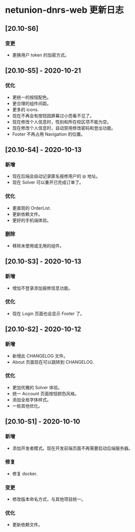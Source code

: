 # netunion-dnrs-web 更新日志

## [20.10-S6]

### 变更

- 更换用户 token 的加密方式。

## [20.10-S5] - 2020-10-21

### 优化

- 更统一的按钮配色。
- 更合理的组件间距。
- 更多的 icons.
- 现在不再会有按钮因屏幕过小而看不见了。
- 现在修改个人信息时，性别和所在校区项不能为空。
- 现在修改个人信息时，自动禁用修改密码和登出功能。
- Footer 不再占用 Navigation 的位置。

## [20.10-S4] - 2020-10-13

### 新增

- 现在后端会自动记录匿名报修用户的 ip 地址。
- 现在 Solver 可以重开已完成订单了。

### 优化

- 更直观的 OrderList.
- 更新依赖文件。
- 更好的手机端体验。

### 删除

- 移除未使用或无用的组件。

## [20.10-S3] - 2020-10-13

### 新增

- 增加不登录添加报修信息功能。

### 优化

- 现在 Login 页面也会显示 Footer 了。

## [20.10-S2] - 2020-10-12

### 新增

- 新增此 CHANGELOG 文件。
- About 页面现在可以跳转到 CHANGELOG.

### 优化

- 更加优雅的 Solver 体验。
- 统一 Account 页面按钮颜色风格。
- 添加全局字体样式。
- 一些其他优化。

## [20.10-S1] - 2020-10-10

### 新增

- 添加开发者模式。现在开发前端页面不再需要启动后端服务器。

### 修复

- 修复 docker.

### 变更

- 修改版本命名方式，与其他项目统一。

### 优化

- 更新依赖文件。
